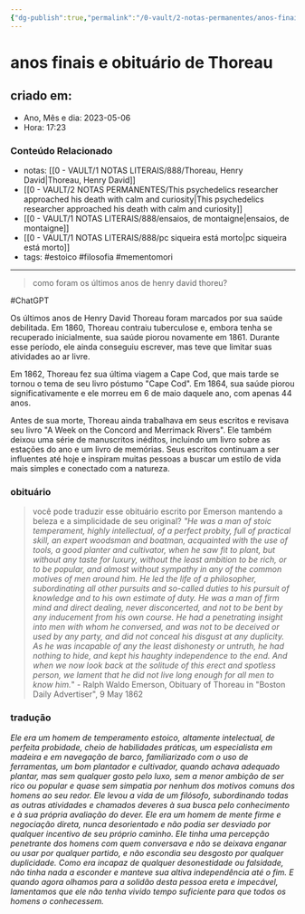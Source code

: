 ```yaml
---
{"dg-publish":true,"permalink":"/0-vault/2-notas-permanentes/anos-finais-e-obituario-de-thoreau/","tags":["permanente","estoico","filosofia","mementomori","ChatGPT"],"dgHomeLink":true,"dgShowLocalGraph":true,"dgShowFileTree":true,"dgEnableSearch":true}
---
```


# anos finais e obituário de Thoreau

## criado em: 
-  Ano, Mês e dia: 2023-05-06
- Hora: 17:23

### Conteúdo Relacionado
- notas: [[0 - VAULT/1 NOTAS LITERAIS/888/Thoreau, Henry David\|Thoreau, Henry David]]
- [[0 - VAULT/2 NOTAS PERMANENTES/This psychedelics researcher approached his death with calm and curiosity\|This psychedelics researcher approached his death with calm and curiosity]]
- [[0 - VAULT/1 NOTAS LITERAIS/888/ensaios, de montaigne\|ensaios, de montaigne]]
- [[0 - VAULT/1 NOTAS LITERAIS/888/pc siqueira está morto\|pc siqueira está morto]]
- tags: #estoico #filosofia #mementomori 
---

> como foram os últimos anos de henry david thoreu?

#ChatGPT

Os últimos anos de Henry David Thoreau foram marcados por sua saúde debilitada. Em 1860, Thoreau contraiu tuberculose e, embora tenha se recuperado inicialmente, sua saúde piorou novamente em 1861. Durante esse período, ele ainda conseguiu escrever, mas teve que limitar suas atividades ao ar livre.

Em 1862, Thoreau fez sua última viagem a Cape Cod, que mais tarde se tornou o tema de seu livro póstumo "Cape Cod". Em 1864, sua saúde piorou significativamente e ele morreu em 6 de maio daquele ano, com apenas 44 anos.

Antes de sua morte, Thoreau ainda trabalhava em seus escritos e revisava seu livro "A Week on the Concord and Merrimack Rivers". Ele também deixou uma série de manuscritos inéditos, incluindo um livro sobre as estações do ano e um livro de memórias. Seus escritos continuam a ser influentes até hoje e inspiram muitas pessoas a buscar um estilo de vida mais simples e conectado com a natureza.

### obituário

> você pode traduzir esse obituário escrito por Emerson mantendo a beleza e a simplicidade de seu original? *"He was a man of stoic temperament, highly intellectual, of a perfect probity, full of practical skill, an expert woodsman and boatman, acquainted with the use of tools, a good planter and cultivator, when he saw fit to plant, but without any taste for luxury, without the least ambition to be rich, or to be popular, and almost without sympathy in any of the common motives of men around him. He led the life of a philosopher, subordinating all other pursuits and so-called duties to his pursuit of knowledge and to his own estimate of duty. He was a man of firm mind and direct dealing, never disconcerted, and not to be bent by any inducement from his own course. He had a penetrating insight into men with whom he conversed, and was not to be deceived or used by any party, and did not conceal his disgust at any duplicity. As he was incapable of any the least dishonesty or untruth, he had nothing to hide, and kept his haughty independence to the end. And when we now look back at the solitude of this erect and spotless person, we lament that he did not live long enough for all men to know him.*" - Ralph Waldo Emerson, Obituary of Thoreau in "Boston Daily Advertiser", 9 May 1862

### tradução

*Ele era um homem de temperamento estoico, altamente intelectual, de perfeita probidade, cheio de habilidades práticas, um especialista em madeira e em navegação de barco, familiarizado com o uso de ferramentas, um bom plantador e cultivador, quando achava adequado plantar, mas sem qualquer gosto pelo luxo, sem a menor ambição de ser rico ou popular e quase sem simpatia por nenhum dos motivos comuns dos homens ao seu redor. Ele levou a vida de um filósofo, subordinando todas as outras atividades e chamados deveres à sua busca pelo conhecimento e à sua própria avaliação do dever. Ele era um homem de mente firme e negociação direta, nunca desorientado e não podia ser desviado por qualquer incentivo de seu próprio caminho. Ele tinha uma percepção penetrante dos homens com quem conversava e não se deixava enganar ou usar por qualquer partido, e não escondia seu desgosto por qualquer duplicidade. Como era incapaz de qualquer desonestidade ou falsidade, não tinha nada a esconder e manteve sua altiva independência até o fim. E quando agora olhamos para a solidão desta pessoa ereta e impecável, lamentamos que ele não tenha vivido tempo suficiente para que todos os homens o conhecessem.*